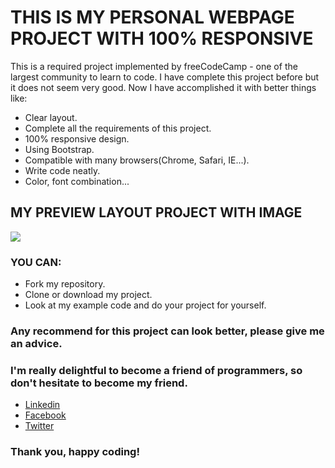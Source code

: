 # THIS IS MY PERSONAL WEBPAGE PROJECT WITH 100% RESPONSIVE
This is a required project implemented by freeCodeCamp - one of the largest community to learn to code. I have complete this project before but it does not seem very good. Now I have accomplished it with better things like:
* Clear layout.
* Complete all the requirements of this project.
* 100% responsive design.
* Using Bootstrap.
* Compatible with many browsers(Chrome, Safari, IE...).
* Write code neatly.
* Color, font combination...
## MY PREVIEW LAYOUT PROJECT WITH IMAGE
![](https://github.com/namvdo/my-personal-webpage-project/blob/master/images/preview.jpg)
### YOU CAN:
* Fork my repository.
* Clone or download my project.
* Look at my example code and do your project for yourself.

### Any recommend for this project can look better, please give me an advice.

### I'm really delightful to become a friend of programmers, so don't hesitate to become my friend.
* [Linkedin](https://www.linkedin.com/in/nam-v-do/)
* [Facebook](https://facebook.com/namvdo11/)
* [Twitter](https://twitter.com/namvdo/)
### Thank you, happy coding!

